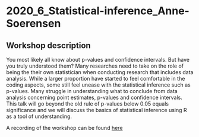 # 2020_6_Statistical-inference_Anne-Soerensen

## Workshop description
You most likely all know about p-values and confidence intervals. But have you truly understood them? Many researches need to take on the role of being the their own statistician when conducting research that includes data analysis. While a larger proportion have started to feel comfortable in the coding aspects, some still feel unease with the statistical inference such as p-values. Many struggle in understanding what to conclude from data analysis concerning point estimates, p-values and confidence intervals. This talk will go beyond the old rule of p-values below 0.05 equals significance and we will discuss the basics of statistical inference using R as a tool of understanding.

A recording of the workshop can be found [here](https://macquarie.zoom.us/rec/share/1c1LP_KrxGlOZY3xq2H-WJI5BZvgeaa8gHVI8vsFmk4xz-9rQ-NnG-NJO2bs_5RB)
